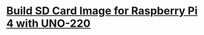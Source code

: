 
# [Build SD Card Image for Raspberry Pi 4 with UNO-220](https://github.com/Advantech-IIoT/UNO-220-POE-/wiki/Build-SD-Card-Image-for-Raspberry-Pi-4-with-UNO-220)

